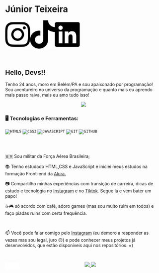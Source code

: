  <div dsplay="inline-block">
 
 <h1 align="left">Júnior Teixeira</h1>
 <a href="https://www.instagram.com/_jrteixeira/">
    <img align="left" width="80px" src="./instagram.svg" alt="instagram" style="vertical-align:top;">
  </a> 
  <a href="https://tiktok.com/jrtx17">
    <img align="left" width="80px" src="./tiktok.svg" alt="twitter" style="vertical-align:top;">
  </a>
  <a href="https://www.linkedin.com/in/juniorteixeira1">
    <img width="80px" src="./linkedin.svg" alt="linkedin" style="vertical-align:top;">
  </a>
</div>


</br>
</br>

## Hello, Devs!!

Tenho 24 anos, moro em Belém/PA e sou apaixonado por programação! Sou aventureiro no universo da programação e quanto mais eu aprendo mais passo raiva, mais eu amo tudo isso!  

<p align="center">
  <img src="https://super.abril.com.br/wp-content/uploads/2016/09/super_imggato_digitando_0.gif" width="350">
</p>

### 🖥️ Tecnologias e Ferramentas:
<code><img width="40px" src="https://cdn.jsdelivr.net/gh/devicons/devicon/icons/html5/html5-original-wordmark.svg" title = "HTML5"/></code>
<code><img width="40px" src="https://cdn.jsdelivr.net/gh/devicons/devicon/icons/css3/css3-original-wordmark.svg" title = "CSS3"/></code>
<code><img width="40px" src="https://cdn.jsdelivr.net/gh/devicons/devicon/icons/javascript/javascript-original.svg" title = "JAVASCRIPT"/></code>
<code><img width="40px" src="https://cdn.jsdelivr.net/gh/devicons/devicon/icons/git/git-original.svg" title = "GIT"/></code>
<code><img width="40px" src="https://cdn.jsdelivr.net/gh/devicons/devicon/icons/github/github-original.svg" title = "GITHUB"/></code>


</br>
</br>
<div display="inline-block">
 <p align="left">🇧🇷 Sou militar da Força Aérea Brasileira</a>;</p>
 <p align="left">📚 Tenho estudado HTML,CSS e JavaScript e iniciei meus estudos na formação Front-end da <a href="https://www.alura.com.br/">Alura.</a></p>
 <p align="left">📷 Compartilho minhas experiências com transição de carreira, dicas de estudo e tecnologia no <a href="https://www.instagram.com/_jrteixeira_">Instagram</a> e no <a href="https://tiktok.com/jrtx17">Tiktok</a>. Segue lá e vem bater um papo!</p>
 <p align="left">☕🎮 só acordo com café, adoro games (mas sou muito ruim em todos) e faço piadas ruins com certa frequência.</p>
</div>


</br>

📫 Você pode falar comigo pelo [Instagram](https://www.instagram.com/_jrteixeira) (eu demoro a responder as vezes mas sou legal, juro 🙃) e pode conhecer meus projetos já desenvolvidos, que estão disponíveis aqui nos repositórios. =)


</br>

<a href="https://www.instagram.com/_jrteixeira_" target="_blank"><img align="left" alt="Instagram" width="22px" src="https://github.com/Aakarsh-B/trying-repos/blob/master/insta.svg" />
<a href="https://www.linkedin.com/in/juniorteixeira1" target="_blank"><img align="left" alt="LinkedIn" width="22px" src="https://github.com/Aakarsh-B/trying-repos/blob/master/linkedin.svg" />


<p align="center">
<a href="https://github.com/Jrteixeira1">
  <img height="170em" src="https://github-readme-stats-eight-theta.vercel.app/api?username=Jrteixeira1&show_icons=true&theme=algolia&include_all_commits=true&count_private=true"/>
  <img height="170em" src="https://github-readme-stats-eight-theta.vercel.app/api/top-langs/?username=Jrteixeira1&layout=compact&langs_count=8&theme=algolia"/>
</a>
</p>
